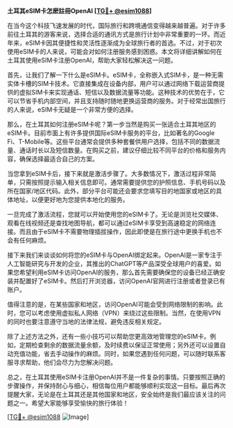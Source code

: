 **土耳其eSIM卡怎麽註冊OpenAI [[TG💪+ @esim1088](https://t.me/s/esim1088)]**

在当今这个科技飞速发展的时代，国际旅行和跨境通信变得越来越普遍。对于许多前往土耳其的游客来说，选择合适的通讯方式是旅行计划中非常重要的一环。而近年来，eSIM卡因其便捷性和灵活性逐渐成为全球旅行者的首选。不过，对于初次使用eSIM卡的人来说，可能会对如何注册服务感到困惑。本文将详细讲解如何在土耳其使用eSIM卡注册OpenAI，帮助大家轻松解决这一问题。

首先，让我们了解一下什么是eSIM卡。eSIM卡，全称嵌入式SIM卡，是一种无需实体卡槽的SIM卡技术。它直接集成在设备内部，用户可以通过网络下载运营商提供的虚拟SIM卡来实现通话、短信以及数据流量等功能。这种技术的优势在于，它可以节省手机内部空间，并且支持随时随地更换运营商的服务。对于经常出国旅行的人来说，eSIM卡无疑是一个非常方便的选择。

那么，在土耳其如何注册eSIM卡呢？第一步当然是购买一张适合土耳其地区的eSIM卡。目前市面上有许多提供国际eSIM卡服务的平台，比如著名的Google Fi、T-Mobile等。这些平台通常会提供多种套餐供用户选择，包括不同的数据流量、通话时长以及短信数量。在购买之前，建议仔细比较不同平台的价格和服务内容，确保选择最适合自己的方案。

当您拿到eSIM卡后，接下来就是激活步骤了。大多数情况下，激活过程非常简单，只需按照提示输入相关信息即可。通常需要提供您的护照信息、手机号码以及所在国家/地区代码。此外，部分平台可能还会要求您填写目的地国家或地区的具体地址，以便更好地为您提供本地化的服务。

一旦完成了激活流程，您就可以开始使用您的eSIM卡了。无论是浏览社交媒体、观看在线视频还是查找地图导航，都可以通过eSIM卡享受到高速稳定的网络连接。而且由于eSIM卡不需要物理插拔操作，因此即使是在旅行途中更换手机也不会有任何麻烦。

接下来我们来谈谈如何将您的eSIM卡与OpenAI绑定起来。OpenAI是一家专注于人工智能研究与开发的企业，其推出的ChatGPT等产品深受全球用户的喜爱。如果您希望利用eSIM卡访问OpenAI的服务，那么首先需要确保您的设备已经正确安装并配置好了eSIM卡。然后打开浏览器，访问OpenAI官网进行注册或者登录已有账户。

值得注意的是，在某些国家和地区，访问OpenAI可能会受到网络限制的影响。此时，您可以考虑使用虚拟私人网络（VPN）来绕过这些限制。当然，在使用VPN的同时也要注意遵守当地的法律法规，避免违反相关规定。

除了上述方法之外，还有一些小技巧可以帮助您更高效地管理您的eSIM卡。例如，定期检查剩余的数据流量余额，及时续费以保证正常使用；另外还可以设置自动充值功能，省去手动操作的麻烦。同时，如果您遇到任何问题，可以随时联系客服寻求帮助，他们会尽力为您解决问题。

总之，在土耳其使用eSIM卡注册OpenAI并不是一件复杂的事情。只要按照正确的步骤操作，并保持耐心与细心，相信每位用户都能够顺利实现这一目标。最后再次提醒大家，无论是在土耳其还是其他国家和地区，安全始终是我们最应该关注的问题之一。希望大家能够享受愉快的旅行体验！

[[TG💪+ @esim1088](https://t.me/s/esim1088) ![Image](https://i.postimg.cc/4NQfJmqS/Snipaste-2025-05-13-00-14-12.png)]